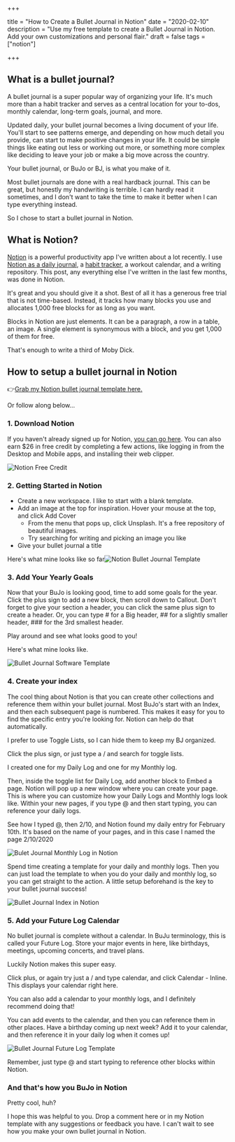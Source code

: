 +++

title = "How to Create a Bullet Journal in Notion"
date = "2020-02-10"
description = "Use my free template to create a Bullet Journal in Notion. Add your own customizations and personal flair."
draft = false
tags = ["notion"]

+++



## What is a bullet journal?

A bullet journal is a super popular way of organizing your life. It's much more than a habit tracker and serves as a central location for your to-dos, monthly calendar, long-term goals, journal, and more.

Updated daily, your bullet journal becomes a living document of your life. You'll start to see patterns emerge, and depending on how much detail you provide, can start to make positive changes in your life. It could be simple things like eating out less or working out more, or something more complex like deciding to leave your job or make a big move across the country.

Your bullet journal, or BuJo or BJ, is what you make of it.

Most bullet journals are done with a real hardback journal. This can be great, but honestly my handwriting is terrible. I can hardly read it sometimes, and I don't want to take the time to make it better when I can type everything instead.

So I chose to start a bullet journal in Notion.

## What is Notion?

[Notion](http://notion.so) is a powerful productivity app I've written about a lot recently. I use [Notion as a daily journal](https://nicklafferty.com/blog/my-notion-journal-templates/), a [habit tracker](https://nicklafferty.com/blog/how-i-ve-started-using-notion-to-track-my-life/), a workout calendar, and a writing repository. This post, any everything else I've written in the last few months, was done in Notion.

It's great and you should give it a shot. Best of all it has a generous free trial that is not time-based. Instead, it tracks how many blocks you use and allocates 1,000 free blocks for as long as you want.

Blocks in Notion are just elements. It can be a paragraph, a row in a table, an image. A single element is synonymous with a block, and you get 1,000 of them for free.

That's enough to write a third of Moby Dick.

## How to setup a bullet journal in Notion

👉[Grab my Notion bullet journal template here.](https://www.notion.so/nicklafferty/Notion-Bullet-Journal-Template-5d7c3d3b42fb4d1ea2aaec973e823cf7)

Or follow along below...

### 1. Download Notion

If you haven't already signed up for Notion, [you can go here](http://notion.so). You can also earn $26 in free credit by completing a few actions, like logging in from the Desktop and Mobile apps, and installing their web clipper.

![Notion Free Credit](https://i.postimg.cc/kg6J4HkQ/Screen-Shot-2020-02-10-at-4-34-17-PM.png)

### 2. Getting Started in Notion

- Create a new workspace. I like to start with a blank template.
- Add an image at the top for inspiration. Hover your mouse at the top, and click Add Cover
  - From the menu that pops up, click Unsplash. It's a free repository of beautiful images.
  - Try searching for writing and picking an image you like
- Give your bullet journal a title

Here's what mine looks like so far![Notion Bullet Journal Template](https://i.postimg.cc/kGg9dYQt/Screen-Shot-2020-02-10-at-4-39-45-PM.png)

### 3. Add Your Yearly Goals

Now that your BuJo is looking good, time to add some goals for the year. Click the plus sign to add a new block, then scroll down to Callout. Don't forget to give your section a header, you can click the same plus sign to create a header. Or, you can type # for a Big header, ## for a slightly smaller header, ### for the 3rd smallest header.

Play around and see what looks good to you!

Here's what mine looks like.

![Bullet Journal Software Template](https://i.postimg.cc/W3njCckv/Screen-Shot-2020-02-10-at-4-46-24-PM.png)

### 4. Create your index

The cool thing about Notion is that you can create other collections and reference them within your bullet journal. Most BuJo's start with an Index, and then each subsequent page is numbered. This makes it easy for you to find the specific entry you're looking for. Notion can help do that automatically.

I prefer to use Toggle Lists, so I can hide them to keep my BJ organized.

Click the plus sign, or just type a / and search for toggle lists.

I created one for my Daily Log and one for my Monthly log.

Then, inside the toggle list for Daily Log, add another block to Embed a page. Notion will pop up a new window where you can create your page. This is where you can customize how your Daily Logs and Monthly logs look like. Within your new pages, if you type @ and then start typing, you can reference your daily logs.

See how I typed @, then 2/10, and Notion found my daily entry for February 10th. It's based on the name of your pages, and in this case I named the page 2/10/2020

![Bulet Journal Monthly Log in Notion](https://i.postimg.cc/yN07hZ6W/Screen-Shot-2020-02-10-at-4-51-59-PM.png)

Spend time creating a template for your daily and monthly logs. Then you can just load the template to when you do your daily and monthly log, so you can get straight to the action. A little setup beforehand is the key to your bullet journal success!

![Bullet Journal Index in Notion](https://i.postimg.cc/fRGw0KN6/Screen-Shot-2020-02-10-at-4-55-09-PM.png)

### 5. Add your Future Log Calendar

No bullet journal is complete without a calendar. In BuJu terminology, this is called your Future Log. Store your major events in here, like birthdays, meetings, upcoming concerts, and travel plans.

Luckily Notion makes this super easy.

Click plus, or again try just a / and type calendar, and click Calendar - Inline. This displays your calendar right here.

You can also add a calendar to your monthly logs, and I definitely recommend doing that!

You can add events to the calendar, and then you can reference them in other places. Have a birthday coming up next week? Add it to your calendar, and then reference it in your daily log when it comes up!

![Bullet Journal Future Log Template](https://i.postimg.cc/nzZp3hM2/Screen-Shot-2020-02-10-at-5-05-11-PM.png)

Remember, just type @ and start typing to reference other blocks within Notion.

### And that's how you BuJo in Notion

Pretty cool, huh?

I hope this was helpful to you. Drop a comment here or in my Notion template with any suggestions or feedback you have. I can't wait to see how you make your own bullet journal in Notion.